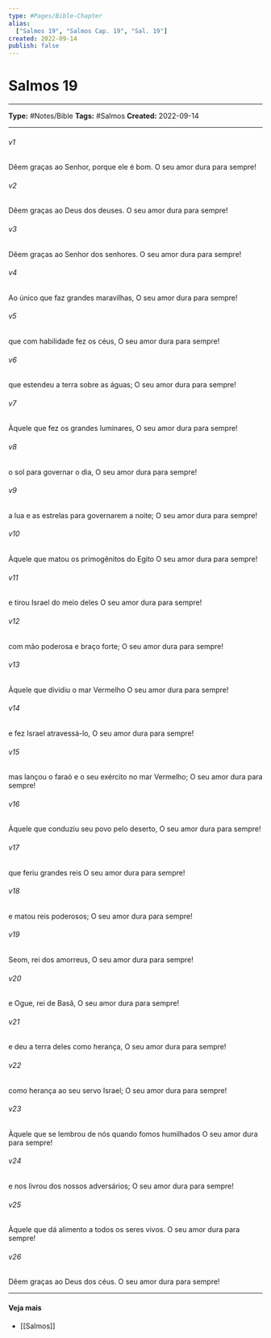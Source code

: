 ```yaml
---
type: #Pages/Bible-Chapter
alias:
  ["Salmos 19", "Salmos Cap. 19", "Sal. 19"]
created: 2022-09-14
publish: false
---
```


# Salmos 19

---

**Type:** #Notes/Bible
**Tags:** #Salmos
**Created:** 2022-09-14

---

###### v1
Dêem graças ao Senhor, porque ele é bom. O seu amor dura para sempre!
###### v2
Dêem graças ao Deus dos deuses. O seu amor dura para sempre!
###### v3
Dêem graças ao Senhor dos senhores. O seu amor dura para sempre!
###### v4
Ao único que faz grandes maravilhas, O seu amor dura para sempre!
###### v5
que com habilidade fez os céus, O seu amor dura para sempre!
###### v6
que estendeu a terra sobre as águas; O seu amor dura para sempre!
###### v7
Àquele que fez os grandes luminares, O seu amor dura para sempre!
###### v8
o sol para governar o dia, O seu amor dura para sempre!
###### v9
a lua e as estrelas para governarem a noite; O seu amor dura para sempre!
###### v10
Àquele que matou os primogênitos do Egito O seu amor dura para sempre!
###### v11
e tirou Israel do meio deles O seu amor dura para sempre!
###### v12
com mão poderosa e braço forte; O seu amor dura para sempre!
###### v13
Àquele que dividiu o mar Vermelho O seu amor dura para sempre!
###### v14
e fez Israel atravessá-lo, O seu amor dura para sempre!
###### v15
mas lançou o faraó e o seu exército no mar Vermelho; O seu amor dura para sempre!
###### v16
Àquele que conduziu seu povo pelo deserto, O seu amor dura para sempre!
###### v17
que feriu grandes reis O seu amor dura para sempre!
###### v18
e matou reis poderosos; O seu amor dura para sempre!
###### v19
Seom, rei dos amorreus, O seu amor dura para sempre!
###### v20
e Ogue, rei de Basã, O seu amor dura para sempre!
###### v21
e deu a terra deles como herança, O seu amor dura para sempre!
###### v22
como herança ao seu servo Israel; O seu amor dura para sempre!
###### v23
Àquele que se lembrou de nós quando fomos humilhados O seu amor dura para sempre!
###### v24
e nos livrou dos nossos adversários; O seu amor dura para sempre!
###### v25
Àquele que dá alimento a todos os seres vivos. O seu amor dura para sempre!
###### v26
Dêem graças ao Deus dos céus. O seu amor dura para sempre!


---

#### Veja mais

- [[Salmos]]
